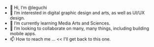 - 👋 Hi, I’m @leguchi
- 👀 I’m interested in digital graphic design and arts, as well as UI/UX design.
- 🌱 I’m currently learning Media Arts and Sciences.
- 💞️ I’m looking to collaborate on many, many things, including building mobile apps.
- 📫 How to reach me ... << I'll get back to this one.

<!---
leguchi/leguchi is a ✨ special ✨ repository because its `README.md` (this file) appears on your GitHub profile.
You can click the Preview link to take a look at your changes.
--->
